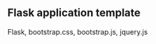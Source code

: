Flask application template
--------------------------

Flask,
bootstrap.css,
bootstrap.js,
jquery.js
